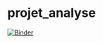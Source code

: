 # projet_analyse
[![Binder](https://mybinder.org/badge_logo.svg)](https://mybinder.org/v2/gh/NoBugsNOgain/projet_analyse/master?filepath=projet_analyse.ipynb)

